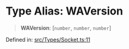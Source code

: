 # Type Alias: WAVersion

> **WAVersion**: \[`number`, `number`, `number`\]

Defined in: [src/Types/Socket.ts:11](https://github.com/Fokusdotid/bail/blob/3bcafd64e13ba51a595ace0ee7bd2c9c52ab1814/src/Types/Socket.ts#L11)
